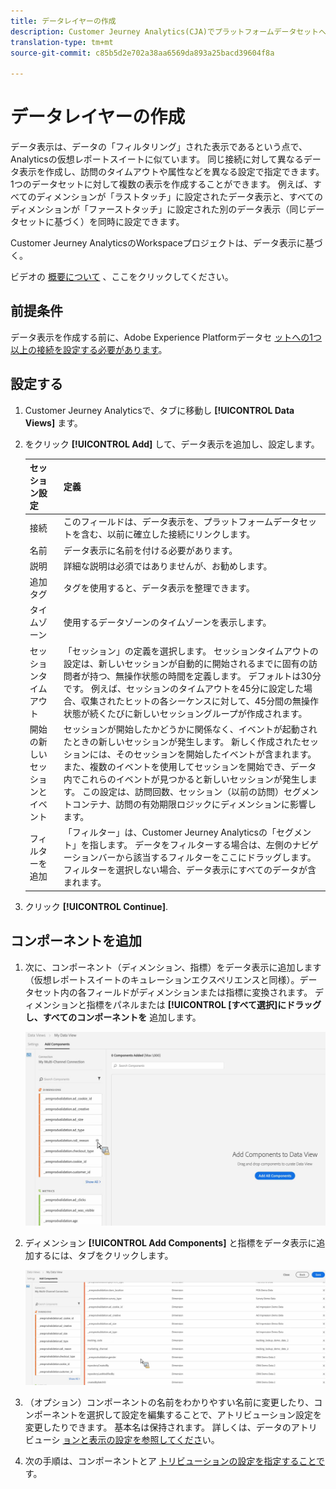 ```yaml
---
title: データレイヤーの作成
description: Customer Jeurney Analytics(CJA)でプラットフォームデータセットへの表示を作成する方法について説明します。
translation-type: tm+mt
source-git-commit: c85b5d2e702a38aa6569da893a25bacd39604f8a

---
```



# データレイヤーの作成

データ表示は、データの「フィルタリング」された表示であるという点で、Analyticsの仮想レポートスイートに似ています。 同じ接続に対して異なるデータ表示を作成し、訪問のタイムアウトや属性などを異なる設定で指定できます。 1つのデータセットに対して複数の表示を作成することができます。 例えば、すべてのディメンションが「ラストタッチ」に設定されたデータ表示と、すべてのディメンションが「ファーストタッチ」に設定された別のデータ表示（同じデータセットに基づく）を同時に設定できます。

Customer Jeurney AnalyticsのWorkspaceプロジェクトは、データ表示に基づく。

ビデオの [概要について](https://docs.adobe.com/content/help/en/platform-learn/tutorials/cja/basic-configuration-for-data-views.html) 、ここをクリックしてください。

## 前提条件

データ表示を作成する前に、Adobe Experience Platformデータセ [ットへの1つ以上の接続を設定する必要があります](/help/connections/create-connection.md)。

## 設定する

1. Customer Jeurney Analyticsで、タブに移動し **[!UICONTROL Data Views]** ます。

1. をクリック **[!UICONTROL Add]** して、データ表示を追加し、設定します。

   | セッション設定 | 定義 |
   |---|---|
   | 接続 | このフィールドは、データ表示を、プラットフォームデータセットを含む、以前に確立した接続にリンクします。 |
   | 名前 | データ表示に名前を付ける必要があります。 |
   | 説明 | 詳細な説明は必須ではありませんが、お勧めします。 |
   | 追加タグ | タグを使用すると、データ表示を整理できます。 |
   | タイムゾーン | 使用するデータゾーンのタイムゾーンを表示します。 |
   | セッションタイムアウト | 「セッション」の定義を選択します。 セッションタイムアウトの設定は、新しいセッションが自動的に開始されるまでに固有の訪問者が持つ、無操作状態の時間を定義します。 デフォルトは30分です。 例えば、セッションのタイムアウトを45分に設定した場合、収集されたヒットの各シーケンスに対して、45分間の無操作状態が続くたびに新しいセッショングループが作成されます。 <!--This setting impacts not only your visit counts, but also how visit segment containers are evaluated, and the visit expiration logic for any eVars expiring on visit. Decreasing the session timeout will likely increase the total number of visits in your reporting, while increasing the visit timeout will likely decrease the total number of visits in your reporting. This needs to be reviewed.--> |
   | 開始の新しいセッションとイベント | セッションが開始したかどうかに関係なく、イベントが起動されたときの新しいセッションが発生します。 新しく作成されたセッションには、そのセッションを開始したイベントが含まれます。 また、複数のイベントを使用してセッションを開始でき、データ内でこれらのイベントが見つかると新しいセッションが発生します。 この設定は、訪問回数、セッション（以前の訪問）セグメントコンテナ、訪問の有効期限ロジックにディメンションに影響します。 |
   | フィルターを追加 | 「フィルター」は、Customer Jeurney Analyticsの「セグメント」を指します。 データをフィルターする場合は、左側のナビゲーションバーから該当するフィルターをここにドラッグします。 フィルターを選択しない場合、データ表示にすべてのデータが含まれます。 |

1. クリック **[!UICONTROL Continue]**.

## コンポーネントを追加

1. 次に、コンポーネント（ディメンション、指標）をデータ表示に追加します（仮想レポートスイートのキュレーションエクスペリエンスと同様）。データセット内の各フィールドがディメンションまたは指標に変換されます。 ディメンションと指標をパネルまたは **[!UICONTROL [すべて選択]にドラッグし、すべてのコンポーネントを** 追加します。

   ![](assets/add-all-components.png)

1. ディメンション **[!UICONTROL Add Components]** と指標をデータ表示に追加するには、タブをクリックします。

   ![](assets/add-all-components2.png)

1. （オプション）コンポーネントの名前をわかりやすい名前に変更したり、コンポーネントを選択して設定を編集することで、アトリビューション設定を変更したりできます。 基本名は保持されます。 詳しくは、データのアトリビューシ [ョンと表示の設定を参照してくださ](/help/data-views/configure-dataviews.md)い。

1. 次の手順は、コンポーネントとア [トリビューションの設定を指定することで](/help/data-views/configure-dataviews.md)す。